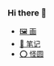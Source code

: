 ### Hi there 👋

- [🖼 画](https://j-painting.netlify.app/) 
- [📒 笔记](https://jf-blog.netlify.app/)
- [⭕️ 怪圆](https://j-circle.netlify.app/)

<!--
**Jfengx/Jfengx** is a ✨ _special_ ✨ repository because its `README.md` (this file) appears on your GitHub profile.

Here are some ideas to get you started:

- 🔭 I’m currently working on ...
- 🌱 I’m currently learning ...
- 👯 I’m looking to collaborate on ...
- 🤔 I’m looking for help with ...
- 💬 Ask me about ...
- 📫 How to reach me: ...
- 😄 Pronouns: ...
- ⚡ Fun fact: ...
-->
